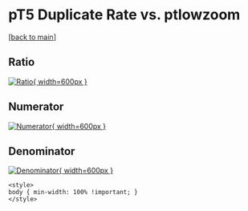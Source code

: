 # pT5 Duplicate Rate vs. ptlowzoom

[[back to main](./)]



## Ratio

[![Ratio](../mtv/var/pT5_duplrate_ptlowzoom.png){ width=600px }](../mtv/var/pT5_duplrate_ptlowzoom.pdf)

## Numerator

[![Numerator](../mtv/num/pT5_duplrate_ptlowzoom_num.png){ width=600px }](../mtv/num/pT5_duplrate_ptlowzoom_num.pdf)

## Denominator

[![Denominator](../mtv/den/pT5_duplrate_ptlowzoom_den.png){ width=600px }](../mtv/den/pT5_duplrate_ptlowzoom_den.pdf)


``` {=html}
<style>
body { min-width: 100% !important; }
</style>
```

